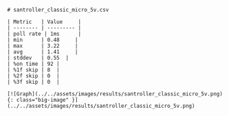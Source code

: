 
    # santroller_classic_micro_5v.csv

    | Metric   | Value     |
    | -------- | --------- |
    | poll rate | 1ms      |
    | min      | 0.48     |
    | max      | 3.22     |
    | avg      | 1.41     |
    | stddev   | 0.55  |
    | %on time | 92 |
    | %1f skip | 8  |
    | %2f skip | 0  |
    | %3f skip | 0  |

    [![Graph](../../assets/images/results/santroller_classic_micro_5v.png){: class="big-image" }](../../assets/images/results/santroller_classic_micro_5v.png)

    
